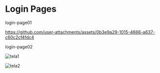 # Login Pages


login-page01






https://github.com/user-attachments/assets/0b3e9a29-1015-4666-a637-c60c2cf4fdc4


login-page02

![tela1](https://github.com/user-attachments/assets/79fbb9cd-f0c2-4120-8cb8-f21d6f0b7a81)

![tela2](https://github.com/user-attachments/assets/c8c3f9ef-5d3a-4991-ac31-14bcb5f4cfc9)
